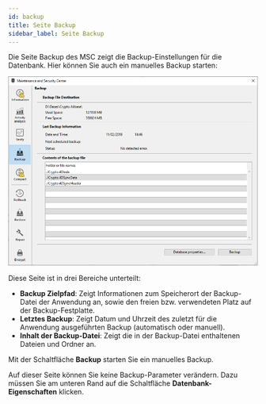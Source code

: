 ```yaml
---
id: backup
title: Seite Backup
sidebar_label: Seite Backup
---
```


Die Seite Backup des MSC zeigt die Backup-Einstellungen für die Datenbank. Hier können Sie auch ein manuelles Backup starten:

![](../assets/en/MSC/msc_Backup.png)

Diese Seite ist in drei Bereiche unterteilt:

- **Backup Zielpfad**: Zeigt Informationen zum Speicherort der Backup-Datei der Anwendung an, sowie den freien bzw. verwendeten Platz auf der Backup-Festplatte.
- **Letztes Backup**: Zeigt Datum und Uhrzeit des zuletzt für die Anwendung ausgeführten Backup (automatisch oder manuell).
- **Inhalt der Backup-Datei**: Zeigt die in der Backup-Datei enthaltenen Dateien und Ordner an.

Mit der Schaltfläche **Backup** starten Sie ein manuelles Backup.

Auf dieser Seite können Sie keine Backup-Parameter verändern. Dazu müssen Sie am unteren Rand auf die Schaltfläche **Datenbank-Eigenschaften** klicken.
